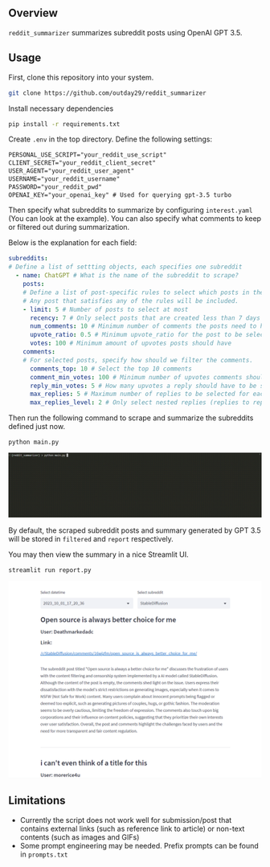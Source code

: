 ## Overview

`reddit_summarizer` summarizes subreddit posts using OpenAI GPT 3.5.

## Usage

First, clone this repository into your system.

```bash
git clone https://github.com/outday29/reddit_summarizer
```

Install necessary dependencies

```bash
pip install -r requirements.txt
```

Create `.env` in the top directory. Define the following settings:

```
PERSONAL_USE_SCRIPT="your_reddit_use_script"
CLIENT_SECRET="your_reddit_client_secret"
USER_AGENT="your_reddit_user_agent"
USERNAME="your_reddit_username"
PASSWORD="your_reddit_pwd"
OPENAI_KEY="your_openai_key" # Used for querying gpt-3.5 turbo
```

Then specify what subreddits to summarize by configuring `interest.yaml` (You can look at the example). You can also specify what comments to keep or filtered out during summarization.

Below is the explanation for each field:

```yaml
subreddits: 
# Define a list of settting objects, each specifies one subreddit
  - name: ChatGPT # What is the name of the subreddit to scrape?
    posts: 
    # Define a list of post-specific rules to select which posts in the subreddit to summarize.
    # Any post that satisfies any of the rules will be included.
    - limit: 5 # Number of posts to select at most
      recency: 7 # Only select posts that are created less than 7 days ago
      num_comments: 10 # Minimum number of comments the posts need to have
      upvote_ratio: 0.5 # Minimum upvote_ratio for the post to be selected
      votes: 100 # Minimum amount of upvotes posts should have
    comments:
    # For selected posts, specify how should we filter the comments. 
      comments_top: 10 # Select the top 10 comments
      comment_min_votes: 100 # Minimum number of upvotes comments should have.
      reply_min_votes: 5 # How many upvotes a reply should have to be selected
      max_replies: 5 # Maximum number of replies to be selected for each depth level.
      max_replies_level: 2 # Only select nested replies (replies to reply) of depth of 2. Reply to comments has depth of 1. In this case, we only select reply to comments + the repiesy to replies to comments.
```

Then run the following command to scrape and summarize the subreddits defined just now.

```
python main.py
```

<img src="data/demo.gif">

By default, the scraped subreddit posts and summary generated by GPT 3.5 will be stored in `filtered` and `report` respectively.

You may then view the summary in a nice Streamlit UI.

```
streamlit run report.py
```

<img src="data/streamlit.png">

## Limitations
- Currently the script does not work well for submission/post that contains external links (such as reference link to article) or non-text contents (such as images and GIFs)
- Some prompt engineering may be needed. Prefix prompts can be found in `prompts.txt`
